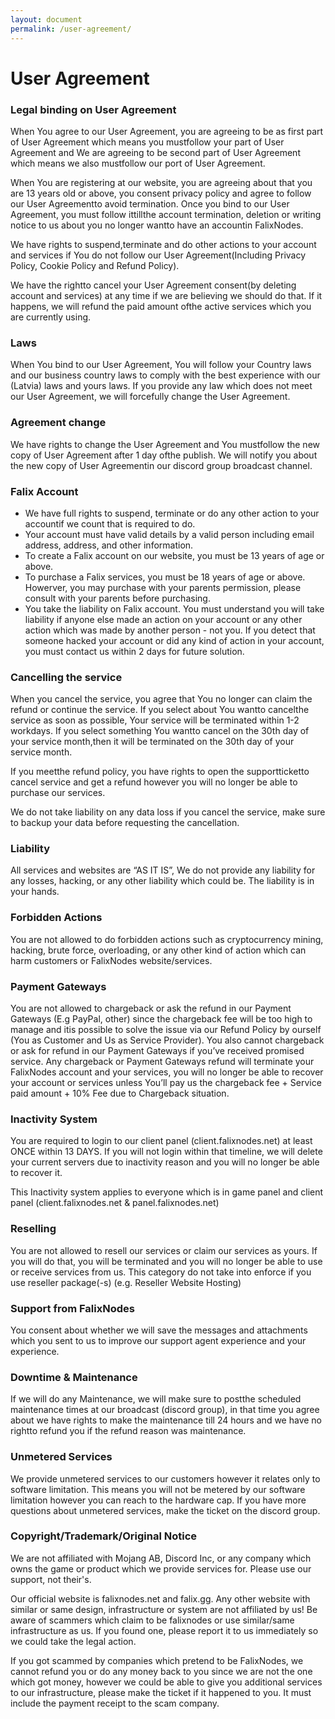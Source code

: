 ```yaml
---
layout: document
permalink: /user-agreement/
---
```


# User Agreement

### Legal binding on User Agreement

When You agree to our User Agreement, you are agreeing to be as first part of User Agreement which means you mustfollow your part of User Agreement and We are agreeing to be second part of User Agreement which means we also mustfollow our port of User Agreement.

When You are registering at our website, you are agreeing about that you are 13 years old or above, you consent privacy policy and agree to follow our User Agreementto avoid termination. Once you bind to our User Agreement, you must follow ittillthe account termination, deletion or writing notice to us about you no longer wantto have an accountin FalixNodes.

We have rights to suspend,terminate and do other actions to your account and services if You do not follow our User Agreement(Including Privacy Policy, Cookie Policy and Refund Policy).

We have the rightto cancel your User Agreement consent(by deleting account and services) at any time if we are believing we should do that. If it happens, we will refund the paid amount ofthe active services which you are currently using.

### Laws

When You bind to our User Agreement, You will follow your Country laws and our business country laws to comply with the best experience with our (Latvia) laws and yours laws. If you provide any law which does not meet our User Agreement, we will forcefully change the User Agreement.

### Agreement change

We have rights to change the User Agreement and You mustfollow the new copy of User Agreement after 1 day ofthe publish. We will notify you about the new copy of User Agreementin our discord group broadcast channel.

### Falix Account

*   We have full rights to suspend, terminate or do any other action to your accountif we count that is required to do.
*   Your account must have valid details by a valid person including email address, address, and other information.
*   To create a Falix account on our website, you must be 13 years of age or above.
*   To purchase a Falix services, you must be 18 years of age or above. Howerver, you may purchase with your parents permission, please consult with your parents before purchasing.
*   You take the liability on Falix account. You must understand you will take liability if anyone else made an action on your account or any other action which was made by another person - not you. If you detect that someone hacked your account or did any kind of action in your account, you must contact us within 2 days for future solution.

### Cancelling the service

When you cancel the service, you agree that You no longer can claim the refund or continue the service. If you select about You wantto cancelthe service as soon as possible, Your service will be terminated within 1-2 workdays. If you select something You wantto cancel on the 30th day of your service month,then it will be terminated on the 30th day of your service month.

If you meetthe refund policy, you have rights to open the supportticketto cancel service and get a refund however you will no longer be able to purchase our services.

We do not take liability on any data loss if you cancel the service, make sure to backup your data before requesting the cancellation.

### Liability

All services and websites are “AS IT IS”, We do not provide any liability for any losses, hacking, or any other liability which could be. The liability is in your hands.

### Forbidden Actions

You are not allowed to do forbidden actions such as cryptocurrency mining, hacking, brute force, overloading, or any other kind of action which can harm customers or FalixNodes website/services.

### Payment Gateways

You are not allowed to chargeback or ask the refund in our Payment Gateways (E.g PayPal, other) since the chargeback fee will be too high to manage and itis possible to solve the issue via our Refund Policy by ourself (You as Customer and Us as Service Provider). You also cannot chargeback or ask for refund in our Payment Gateways if you’ve received promised service. Any chargeback or Payment Gateways refund will terminate your FalixNodes account and your services, you will no longer be able to recover your account or services unless You’ll pay us the chargeback fee + Service paid amount + 10% Fee due to Chargeback situation.

### Inactivity System

You are required to login to our client panel (client.falixnodes.net) at least ONCE within 13 DAYS. If you will not login within that timeline, we will delete your current servers due to inactivity reason and you will no longer be able to recover it.

This Inactivity system applies to everyone which is in game panel and client panel (client.falixnodes.net & panel.falixnodes.net)

### Reselling

You are not allowed to resell our services or claim our services as yours. If you will do that, you will be terminated and you will no longer be able to use or receive services from us. This category do not take into enforce if you use reseller package(-s) (e.g. Reseller Website Hosting)

### Support from FalixNodes

You consent about whether we will save the messages and attachments which you sent to us to improve our support agent experience and your experience.

### Downtime & Maintenance

If we will do any Maintenance, we will make sure to postthe scheduled maintenance times at our broadcast (discord group), in that time you agree about we have rights to make the maintenance till 24 hours and we have no rightto refund you if the refund reason was maintenance.

### Unmetered Services

We provide unmetered services to our customers however it relates only to software limitation. This means you will not be metered by our software limitation however you can reach to the hardware cap. If you have more questions about unmetered services, make the ticket on the discord group.

### Copyright/Trademark/Original Notice

We are not affiliated with Mojang AB, Discord Inc, or any company which owns the game or product which we provide services for. Please use our support, not their's.

Our official website is falixnodes.net and falix.gg. Any other website with similar or same design, infrastructure or system are not affiliated by us! Be aware of scammers which claim to be falixnodes or use similar/same infrastructure as us. If you found one, please report it to us immediately so we could take the legal action.

If you got scammed by companies which pretend to be FalixNodes, we cannot refund you or do any money back to you since we are not the one which got money, however we could be able to give you additional services to our infrastructure, please make the ticket if it happened to you. It must include the payment receipt to the scam company.